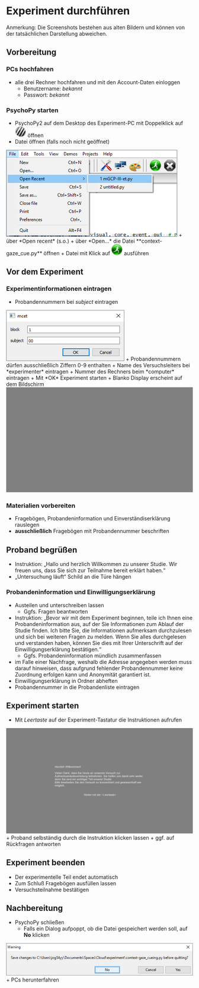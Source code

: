 # Experiment durchführen

Anmerkung: Die Screenshots bestehen aus alten Bildern und können von der tatsächlichen Darstellung abweichen.

## Vorbereitung

### PCs hochfahren

+   alle drei Rechner hochfahren und mit den Account-Daten einloggen
    +   Benutzername: *bekannt*
    +   Passwort: *bekannt*

### PsychoPy starten

+   PsychoPy2 auf dem Desktop des Experiment-PC mit Doppelklick auf <img src="img-instruction/exp_psypyicon.png" width="30"> öffnen  
+   Datei öffnen (falls noch nicht geöffnet)  
<img src="img-instruction/exp_01_fileopen.png">
    +   über *Open recent* (s.o.)
    +   über *Open...* die Datei **context-gaze_cue.py** öffnen
+   Datei mit Klick auf <img src="img-instruction/exp_02_run.png" width="30"> ausführen

## Vor dem Experiment

### Experimentinformationen eintragen

+   Probandennummern bei *subject* eintragen  
<img src="img-instruction/exp_03_dialog.png">
    +   Probandennummern dürfen ausschließlich Ziffern 0-9 enthalten
+   Name des Versuchsleiters bei *experimenter* eintragen
+   Nummer des Rechners beim *computer* eintragen
+   Mit *OK* Experiment starten  
+   Blanko Display erscheint auf dem Bildschirm
    <img src="img-instruction/exp_04_blank.png" width="750">

### Materialien vorbereiten

+   Fragebögen, Probandeninformation und Einverständiserklärung rauslegen
+   **ausschließlich** Fragebögen mit Probandennummer beschriften

## Proband begrüßen

+   Instruktion: „Hallo und herzlich Willkommen zu unserer Studie. Wir freuen uns, dass Sie sich zur Teilnahme bereit erklärt haben.“
+   „Untersuchung läuft“ Schild an die Türe hängen

### Probandeninformation und Einwilligungserklärung

+   Austeilen und unterschreiben lassen
    +   Ggfs. Fragen beantworten
+   Instruktion: „Bevor wir mit dem Experiment beginnen, teile ich Ihnen eine Probandeninformation aus, auf der Sie Informationen zum Ablauf der Studie finden. Ich bitte Sie, die Informationen aufmerksam durchzulesen und sich bei weiteren Fragen zu melden. Wenn Sie alles durchgelesen und verstanden haben, können Sie dies mit Ihrer Unterschrift auf der Einwilligungserklärung bestätigen.“
    +   Ggfs. Probandeninformation mündlich zusammenfassen
+   im Falle einer Nachfrage, weshalb die Adresse angegeben werden muss darauf hinweisen, dass aufgrund fehlender Probandennummer keine Zuordnung erfolgen kann und Anonymität garantiert ist.
+   Einwilligungserklärung in Ordner abheften
+   Probandennummer in die Probandenliste eintragen

## Experiment starten

+   Mit *Leertaste* auf der Experiment-Tastatur die Instruktionen aufrufen
<img src="img-instruction/exp_05_inst1.png" width="750">  
+   Proband selbständig durch die Instruktion klicken lassen
    +   ggf. auf Rückfragen antworten

## Experiment beenden

+   Der experimentelle Teil endet automatisch
+   Zum Schluß Fragebögen ausfüllen lassen
+   Versuchsteilnahme bestätigen

## Nachbereitung

+   PsychoPy schließen
    +   Falls ein Dialog aufpoppt, ob die Datei gespeichert werden soll, auf **No** klicken  
<img src="img-instruction/exp_06_save.png">
+   PCs herunterfahren
